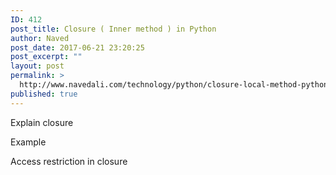 ```yaml
---
ID: 412
post_title: Closure ( Inner method ) in Python
author: Naved
post_date: 2017-06-21 23:20:25
post_excerpt: ""
layout: post
permalink: >
  http://www.navedali.com/technology/python/closure-local-method-python
published: true
---
```

Explain closure

Example

Access restriction in closure